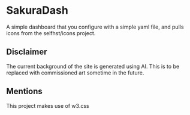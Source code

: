 # SakuraDash
A simple dashboard that you configure with a simple yaml file, and pulls icons from the selfhst/icons project.

## Disclaimer
The current background of the site is generated using AI. 
This is to be replaced with commissioned art sometime in the future.

## Mentions
This project makes use of w3.css
